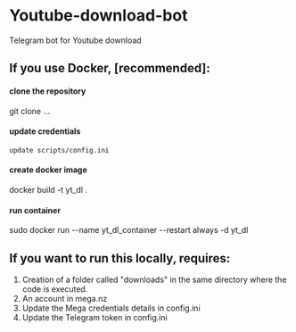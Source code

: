 # Youtube-download-bot
Telegram bot for Youtube download

## If you use Docker, [recommended]:
#### clone the repository
git clone ... 

#### update credentials
```update scripts/config.ini``` 

#### create docker image
docker build -t yt_dl .

#### run container
sudo docker run --name yt_dl_container --restart always -d yt_dl


## If you want to run this **locally**, requires: 
1. Creation of a folder called "downloads" in the same directory where the code is executed.
2. An account in mega.nz
3. Update the Mega credentials details in config.ini
4. Update the Telegram token in config.ini
